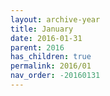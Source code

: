 ```yaml
---
layout: archive-year
title: January
date: 2016-01-31
parent: 2016
has_children: true
permalink: 2016/01
nav_order: -20160131
---
```

